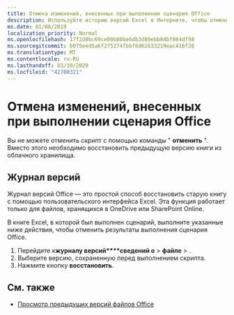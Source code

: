 ```yaml
---
title: Отмена изменений, внесенных при выполнении сценария Office
description: Используйте историю версий Excel в Интернете, чтобы отменить изменения, выполненные с помощью сценария.
ms.date: 01/08/2019
localization_priority: Normal
ms.openlocfilehash: 17f2d0bc69ce00b80be6db3d89ebb84bf064df98
ms.sourcegitcommit: b075eed5a6f275274fbbf6d62633219eac416f26
ms.translationtype: MT
ms.contentlocale: ru-RU
ms.lasthandoff: 03/10/2020
ms.locfileid: "42700321"
---
```

# <a name="undo-the-changes-made-by-running-an-office-script"></a>Отмена изменений, внесенных при выполнении сценария Office

Вы не можете отменить скрипт с помощью команды " **отменить** ". Вместо этого необходимо восстановить предыдущую версию книги из облачного хранилища.

## <a name="version-history"></a>Журнал версий

Журнал версий Office — это простой способ восстановить старую книгу с помощью пользовательского интерфейса Excel. Эта функция работает только для файлов, хранящихся в OneDrive или SharePoint Online.

В книге Excel, в которой был выполнен сценарий, выполните указанные ниже действия, чтобы отменить результаты выполнения сценария Office.

1. Перейдите к**журналу версий****сведений о** >  **файле** > .
2. Выберите версию, сохраненную перед выполнением скрипта.
3. Нажмите кнопку **восстановить**.

## <a name="see-also"></a>См. также

- [Просмотр предыдущих версий файлов Office](https://support.office.com/article/View-previous-versions-of-Office-files-5c1e076f-a9c9-41b8-8ace-f77b9642e2c2#ID0EABBAAA=Web)

